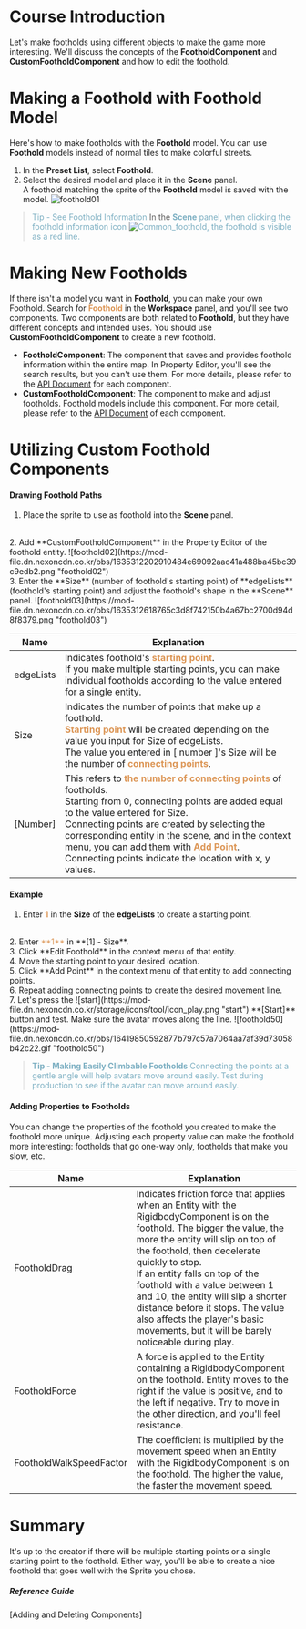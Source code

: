 # Course Introduction
Let's make footholds using different objects to make the game more interesting.
We'll discuss the concepts of the **FootholdComponent** and **CustomFootholdComponent** and how to edit the foothold.


# Making a Foothold with Foothold Model
Here's how to make footholds with the **Foothold** model. You can use **Foothold** models instead of normal tiles to make colorful streets.

1. In the **Preset List**, select **Foothold**.
2. Select the desired model and place it in the **Scene** panel.<br>A foothold matching the sprite of the **Foothold** model is saved with the model.
![foothold01](https://mod-file.dn.nexoncdn.co.kr/bbs/165995816559970800486aa594605aec8a12193083ba3.png{"width":"750px"} "foothold01")

><span style="color: #7cafc2">Tip - See Foothold Information</span>
>In the<span style="color: #7cafc2"> **Scene** panel, when clicking the foothold information icon ![Common_foothold](https://mod-file.dn.nexoncdn.co.kr/bbs/163453674810369fa34e7367d462bba709d528166c58d.png "Common_foothold"), the foothold is visible as a red line.</span>

# Making New Footholds
If there isn't a model you want in **Foothold**, you can make your own Foothold. Search for <span style="color: #dc9656">**Foothold**</span> in the **Workspace** panel, and you'll see two components. Two components are both related to **Foothold**, but they have different concepts and intended uses. You should use **CustomFootholdComponent** to create a new foothold.

* **FootholdComponent**: The component that saves and provides foothold information within the entire map. In Property Editor, you'll see the search results, but you can't use them. For more details, please refer to the [API Document](/apiReference?postId=336{"target":"_self"}) for each component.
* **CustomFootholdComponent**: The component to make and adjust footholds. Foothold models include this component. For more detail, please refer to the [API Document](/apiReference?postId=331{"target":"_self"}) of each component.
# Utilizing Custom Foothold Components
#### Drawing Foothold Paths
1. Place the sprite to use as foothold into the **Scene** panel.
<br>
2. Add **CustomFootholdComponent** in the Property Editor of the foothold entity.
![foothold02](https://mod-file.dn.nexoncdn.co.kr/bbs/1635312202910484e69092aac41a488ba45bc39c9edb2.png "foothold02")
<br>
3. Enter the **Size** (number of foothold's starting point) of **edgeLists** (foothold's starting point) and adjust the foothold's shape in the **Scene** panel.
![foothold03](https://mod-file.dn.nexoncdn.co.kr/bbs/1635312618765c3d8f742150b4a67bc2700d94d8f8379.png "foothold03")

| Name | Explanation |
| --- | --- |
| edgeLists | Indicates foothold's <span style="color: #dc9656">**starting point**</span>.<br>If you make multiple starting points, you can make individual footholds according to the value entered for a single entity. |
| Size | Indicates the number of points that make up a foothold.<br><span style="color: #dc9656">**Starting point**</span> will be created depending on the value you input for Size of edgeLists. <br>The value you entered in [ number ]'s Size will be the number of <span style="color: #dc9656">**connecting points**</span>. |
| [Number] | This refers to <span style="color: #dc9656">**the number of connecting points**</span> of footholds.<br>Starting from 0, connecting points are added equal to the value entered for Size.<br>Connecting points are created by selecting the corresponding entity in the scene, and in the context menu, you can add them with <span style="color: #dc9656">**Add Point**</span>. <br>Connecting points indicate the location with x, y values. |
#### Example
1. Enter <span style="color: #dc9656">**1**</span> in the **Size** of the **edgeLists** to create a starting point.
<br>
2. Enter <span style="color: #dc9656">**1**</span> in **[1] - Size**.
<br>
3. Click **Edit Foothold** in the context menu of that entity.
<br>
4. Move the starting point to your desired location.
<br>
5. Click **Add Point** in the context menu of that entity to add connecting points.
<br>
6. Repeat adding connecting points to create the desired movement line. 
<br>
7. Let's press the ![start](https://mod-file.dn.nexoncdn.co.kr/storage/icons/tool/icon_play.png "start") **[Start]** button and test. Make sure the avatar moves along the line.
![foothold50](https://mod-file.dn.nexoncdn.co.kr/bbs/16419850592877b797c57a7064aa7af39d73058b42c22.gif "foothold50")

> <span style="color: #7cafc2">**Tip - Making Easily Climbable Footholds**</span>
> <span style="color: #7cafc2">Connecting the points at a gentle angle will help avatars move around easily.</span>
> <span style="color: #7cafc2">Test during production to see if the avatar can move around easily.</span>

#### Adding Properties to Footholds
You can change the properties of the foothold you created to make the foothold more unique. Adjusting each property value can make the foothold more interesting: footholds that go one-way only, footholds that make you slow, etc.

| Name | Explanation |
| --- | --- |
| FootholdDrag | Indicates friction force that applies when an Entity with the RigidbodyComponent is on the foothold. The bigger the value, the more the entity will slip on top of the foothold, then decelerate quickly to stop. <br> If an entity falls on top of the foothold with a value between 1 and 10, the entity will slip a shorter distance before it stops. The value also affects the player's basic movements, but it will be barely noticeable during play. |
| FootholdForce | A force is applied to the Entity containing a RigidbodyComponent on the foothold. Entity moves to the right if the value is positive, and to the left if negative. Try to move in the other direction, and you'll feel resistance.|
| FootholdWalkSpeedFactor|  The coefficient is multiplied by the movement speed when an Entity with the RigidbodyComponent is on the foothold. The higher the value, the faster the movement speed.  |

# Summary
It's up to the creator if there will be multiple starting points or a single starting point to the foothold. Either way, you'll be able to create a nice foothold that goes well with the Sprite you chose.
##### Reference Guide
[Adding and Deleting Components]
